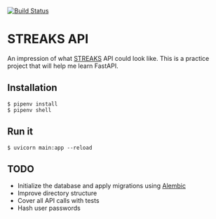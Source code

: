 [![Build Status](https://travis-ci.com/vladimir-kozyrev/streaks-api.svg?branch=master)](https://travis-ci.com/vladimir-kozyrev/streaks-api)

# STREAKS API

An impression of what [STREAKS](https://streaksapp.com/) API could look like.
This is a practice project that will help me learn FastAPI.

## Installation

```shell
$ pipenv install
$ pipenv shell
```

## Run it

```shell
$ uvicorn main:app --reload
```

## TODO

- Initialize the database and apply migrations using [Alembic](https://alembic.sqlalchemy.org/en/latest/tutorial.html)
- Improve directory structure
- Cover all API calls with tests
- Hash user passwords
